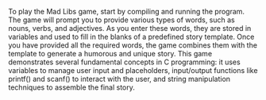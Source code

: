 To play the Mad Libs game, start by compiling and running the program. The game will prompt you to provide various types of words, such as nouns, verbs, and adjectives. As you enter these words, they are stored in variables and used to fill in the blanks of a predefined story template. Once you have provided all the required words, the game combines them with the template to generate a humorous and unique story. This game demonstrates several fundamental concepts in C programming: it uses variables to manage user input and placeholders, input/output functions like printf() and scanf() to interact with the user, and string manipulation techniques to assemble the final story. 
